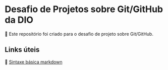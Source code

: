 # Desafio de Projetos sobre Git/GitHub da DIO
📌 Este repositório foi criado para o desafio de projeto sobre Git/GitHub. 
## Links úteis
🔗 [Sintaxe básica markdown](https://www.markdownguide.org/getting-started/)
